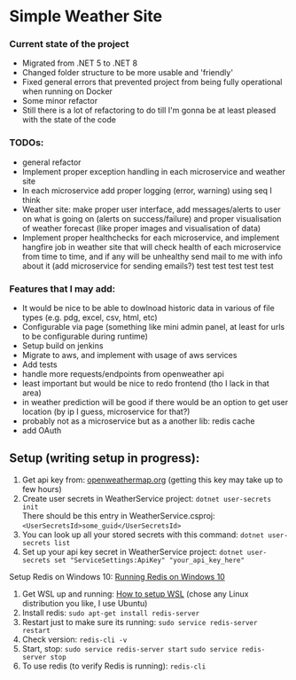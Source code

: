 # Simple Weather Site

### Current state of the project

- Migrated from .NET 5 to .NET 8
- Changed folder structure to be more usable and 'friendly'
- Fixed general errors that prevented project from being fully operational when running on Docker
- Some minor refactor
- Still there is a lot of refactoring to do till I'm gonna be at least pleased with the state of the code

### TODOs:

- general refactor
- Implement proper exception handling in each microservice and weather site
- In each microservice add proper logging (error, warning) using seq I think
- Weather site: make proper user interface, add messages/alerts to user on what is going on (alerts on success/failure) and proper visualisation of weather forecast (like proper images and visualisation of data)
- Implement proper healthchecks for each microservice, and implement hangfire job in weather site that will check health of each microservice from time to time, and if any will be unhealthy send mail to me with info about it (add microservice for sending emails?)
  test test test test test

### Features that I may add:

- It would be nice to be able to dowlnoad historic data in various of file types (e.g. pdg, excel, csv, html, etc)
- Configurable via page (something like mini admin panel, at least for urls to be configurable during runtime)
- Setup build on jenkins
- Migrate to aws, and implement with usage of aws services
- Add tests
- handle more requests/endpoints from openweather api
- least important but would be nice to redo frontend (tho I lack in that area)
- in weather prediction will be good if there would be an option to get user location (by ip I guess, microservice for that?)
- probably not as a microservice but as a another lib: redis cache
- add OAuth

## Setup (writing setup in progress):

1. Get api key from: [openweathermap.org](https://openweathermap.org/) (getting this key may take up to few hours)
2. Create user secrets in WeatherService project: `dotnet user-secrets init`
   <br /> There should be this entry in WeatherService.csproj:
   <br /> `<UserSecretsId>some_guid</UserSecretsId>`
3. You can look up all your stored secrets with this command: `dotnet user-secrets list`
4. Set up your api key secret in WeatherService project: `dotnet user-secrets set "ServiceSettings:ApiKey" "your_api_key_here"`

Setup Redis on Windows 10:
[Running Redis on Windows 10](https://redislabs.com/blog/redis-on-windows-10/)

1. Get WSL up and running: [How to setup WSL](https://docs.microsoft.com/en-us/windows/wsl/install-win10) (chose any Linux distribution you like, I use Ubuntu)
2. Install redis: `sudo apt-get install redis-server`
3. Restart just to make sure its running: `sudo service redis-server restart`
4. Check version: `redis-cli -v`
5. Start, stop: `sudo service redis-server start` `sudo service redis-server stop`
6. To use redis (to verify Redis is running): `redis-cli`
